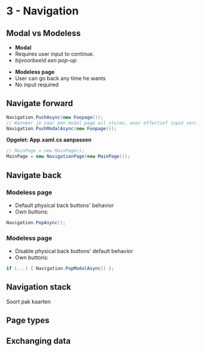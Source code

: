 # 3 - Navigation
## Modal vs Modeless
- **Modal**
- Requires user input to continue.
- *bijvoorbeeld een pop-up*

+ **Modeless page**
+ User can go back any time he wants
+ No input required

## Navigate forward
```csharp
Navigation.PushAsync(new Foopage());
// Wanneer je naar een modal page wil sturen, waar effectief input verwacht wordt
Navigation.PushModalAsync(new Foopage());
```

**Opgelet: App.xaml.cs aanpassen**
```csharp
// MainPage = new MainPage();
MainPage = new NavigationPage(new MainPage());
```

## Navigate back
### Modeless page
- Default physical back buttons' behavior
- Own buttons:
```csharp
Navigation.PopAsync();
```

### Modeless page
- Disable physical back buttons' default behavior
- Own buttons:
```csharp
if (...) { Navigation.PopModalAsync() };
```

## Navigation stack
Soort pak kaarten

## Page types


## Exchanging data



<!--stackedit_data:
eyJoaXN0b3J5IjpbMjA5NTc5NDkyMywtMTAxOTM3MTk3NCwtOD
MyNjgwOTY4XX0=
-->